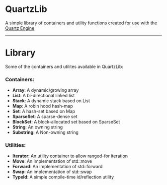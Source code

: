 # QuartzLib
A simple library of containers and utility functions created for use with the [Quartz Engine](https://github.com/NebulousDev/QuartzEngine2)

---

# Library
Some of the containers and utilites available in QuartzLib:

### Containers:
- **Array**: A dynamic/growing array
- **List**: A bi-directional linked list
- **Stack**: A dynamic stack based on List
- **Map**: A robin hood hash-map
- **Set**: A hash-set based on Map
- **SparseSet**: A sparse-dense set
- **BlockSet**: A block-allocated set based on SparseSet
- **String**: An owning string
- **Substring**: A Non-owning string

### Utilities:
- **Iterator**: An utility container to allow ranged-for iteration
- **Move**: An implementation of std::move
- **Forward**: An implementation of std::forward
- **Swap**: An implementation of std::swap
- **TypeId**: A simple compile-time id/reflection utility
